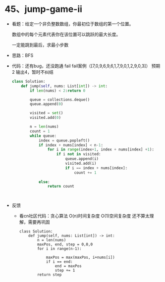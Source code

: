 # 45、jump-game-ii

- 看题：给定一个非负整数数组，你最初位于数组的第一个位置。

  数组中的每个元素代表你在该位置可以跳跃的最大长度。
  
  一定能跳到最后，求最小步数

- 思路：BFS

- 代码：还有bug，还没跑通 fail fail案例（[7,0,9,6,9,6,1,7,9,0,1,2,9,0,3]） 预期2 输出4，暂时不纠结

  ```python
  class Solution:
      def jump(self, nums: List[int]) -> int:
          if len(nums) < 2:return 0
  
          queue = collections.deque()
          queue.append(0)
  
          visited = set()
          visited.add(0)
  
          n = len(nums)
          count = 1
          while queue:
              index = queue.popleft()
              if index + nums[index] < n-1:
                  for i in range(index+1, index + nums[index] +1):
                      if i not in visited:
                          queue.append(i)
                          visited.add(i)
                          if i == index + nums[index]:
                              count += 1
                          
              else:
                  return count
  
      
  ```
  
  
  
- 反馈

  - 看cn社区代码：贪心算法 O(n)时间复杂度 O(1)空间复杂度  还不算太理解，需要再巩固

    ```
    class Solution:
        def jump(self, nums: List[int]) -> int:
            n = len(nums)
            maxPos, end, step = 0,0,0
            for i in range(n-1):
                    
                maxPos = max(maxPos, i+nums[i])
                if i == end:
                    end = maxPos
                    step += 1
            return step
    ```
  
    
  